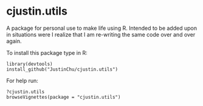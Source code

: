 cjustin.utils
=============

A package for personal use to make life using R. Intended to be added upon in situations were I realize that I am re-writing the same code over and over again.

To install this package type in R:
```
library(devtools)
install_github("JustinChu/cjustin.utils")
```

For help run:
```
?cjustin.utils
browseVignettes(package = "cjustin.utils")
```
